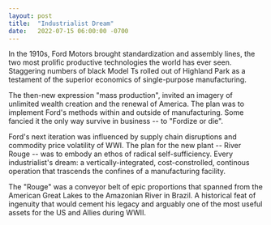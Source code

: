 ```yaml
--- 
layout: post
title:  "Industrialist Dream"
date:   2022-07-15 06:00:00 -0700
---
```


In the 1910s, Ford Motors brought standardization and assembly lines, the two most prolific productive technologies the world has ever seen. Staggering numbers of black Model Ts rolled out of Highland Park as a testament of the superior economics of single-purpose manufacturing.

The then-new expression "mass production", invited an imagery of unlimited wealth creation and the renewal of America. The plan was to implement Ford's methods within and outside of manufacturing. Some fancied it the only way survive in business -- to "Fordize or die".

Ford's next iteration was influenced by supply chain disruptions and commodity price volatility of WWI. The plan for the new plant -- River Rouge -- was to embody an ethos of radical self-sufficiency. Every industrialist's dream: a vertically-integrated, cost-constrolled, continous operation that trascends the confines of a manufacturing facility. 

The "Rouge" was a conveyor belt of epic proportions that spanned from the American Great Lakes to the Amazonian River in Brazil. A historical feat of ingenuity that would cement his legacy and arguably one of the most useful assets for the US and Allies during WWII. 
